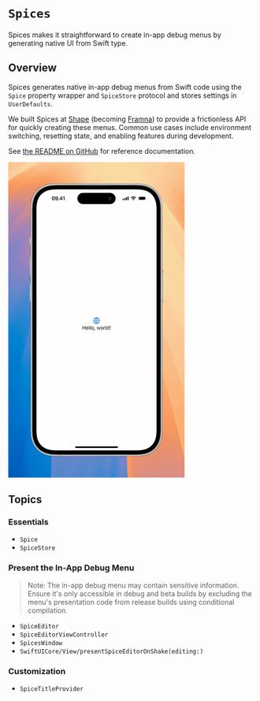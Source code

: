 # ``Spices``

Spices makes it straightforward to create in-app debug menus by generating native UI from Swift type.

## Overview

Spices generates native in-app debug menus from Swift code using the ``Spice`` property wrapper and ``SpiceStore`` protocol and stores settings in `UserDefaults`.

We built Spices at [Shape](https://shape.dk) (becoming [Framna](https://framna.com)) to provide a frictionless API for quickly creating these menus. Common use cases include environment switching, resetting state, and enabling features during development.

See [the README on GitHub](https://github.com/shapehq/spices) for reference documentation.

![iPhone screen recording showing an in-app debug menu.](example.gif)

## Topics

### Essentials

- ``Spice``
- ``SpiceStore``

### Present the In-App Debug Menu

> Note: The in-app debug menu may contain sensitive information. Ensure it's only accessible in debug and beta builds by excluding the menu's presentation code from release builds using conditional compilation.

- ``SpiceEditor``
- ``SpiceEditorViewController``
- ``SpicesWindow``
- ``SwiftUICore/View/presentSpiceEditorOnShake(editing:)``

### Customization

- ``SpiceTitleProvider``
